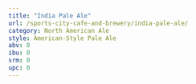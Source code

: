 ```yaml
---
title: "India Pale Ale"
url: /sports-city-cafe-and-brewery/india-pale-ale/
category: North American Ale
style: American-Style Pale Ale
abv: 0
ibu: 0
srm: 0
upc: 0
---
```


